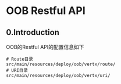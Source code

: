 # OOB Restful API

## 0.Introduction

OOB的Restful API的配置信息如下

```
# Route目录
src/main/resources/deploy/oob/vertx/route/
# URI目录
src/main/resources/deploy/oob/vertx/uri/
```



